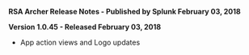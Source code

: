 **RSA Archer Release Notes - Published by Splunk February 03, 2018**


**Version 1.0.45 - Released February 03, 2018**

* App action views and Logo updates
